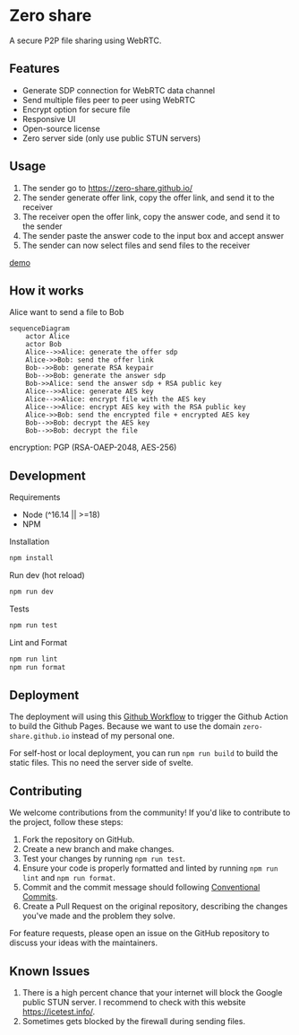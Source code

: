 # Zero share

A secure P2P file sharing using WebRTC.

## Features

- Generate SDP connection for WebRTC data channel
- Send multiple files peer to peer using WebRTC
- Encrypt option for secure file
- Responsive UI
- Open-source license
- Zero server side (only use public STUN servers)

## Usage

1. The sender go to <https://zero-share.github.io/>
2. The sender generate offer link, copy the offer link, and send it to the receiver
3. The receiver open the offer link, copy the answer code, and send it to the sender
4. The sender paste the answer code to the input box and accept answer
5. The sender can now select files and send files to the receiver

[demo](https://user-images.githubusercontent.com/8283616/232250894-e86213e7-17e6-449d-be22-0307ca929745.webm)

## How it works

Alice want to send a file to Bob

```mermaid
sequenceDiagram
    actor Alice
    actor Bob
    Alice-->>Alice: generate the offer sdp
    Alice->>Bob: send the offer link
    Bob-->>Bob: generate RSA keypair
    Bob-->>Bob: generate the answer sdp
    Bob->>Alice: send the answer sdp + RSA public key
    Alice-->>Alice: generate AES key
    Alice-->>Alice: encrypt file with the AES key
    Alice-->>Alice: encrypt AES key with the RSA public key
    Alice->>Bob: send the encrypted file + encrypted AES key
    Bob-->>Bob: decrypt the AES key
    Bob-->>Bob: decrypt the file
```

encryption: PGP (RSA-OAEP-2048, AES-256)

## Development

Requirements

- Node (^16.14 || >=18)
- NPM

Installation

```sh
npm install
```

Run dev (hot reload)

```sh
npm run dev
```

Tests

```sh
npm run test
```

Lint and Format

```sh
npm run lint
npm run format
```

## Deployment

The deployment will using this [Github Workflow](https://github.com/zero-share/zero-share.github.io/blob/main/.github/workflows/static.yml) to trigger the Github Action to build the Github Pages. Because we want to use the domain `zero-share.github.io` instead of my personal one.

For self-host or local deployment, you can run `npm run build` to build the static files. This no need the server side of svelte.

## Contributing

We welcome contributions from the community! If you'd like to contribute to the project, follow these steps:

1. Fork the repository on GitHub.
2. Create a new branch and make changes.
3. Test your changes by running `npm run test`.
4. Ensure your code is properly formatted and linted by running `npm run lint` and `npm run format`.
5. Commit and the commit message should following [Conventional Commits](https://www.conventionalcommits.org/en/v1.0.0/).
6. Create a Pull Request on the original repository, describing the changes you've made and the problem they solve.

For feature requests, please open an issue on the GitHub repository to discuss your ideas with the maintainers.

## Known Issues

1. There is a high percent chance that your internet will block the Google public STUN server. I recommend to check with this website <https://icetest.info/>.
2. Sometimes gets blocked by the firewall during sending files.
